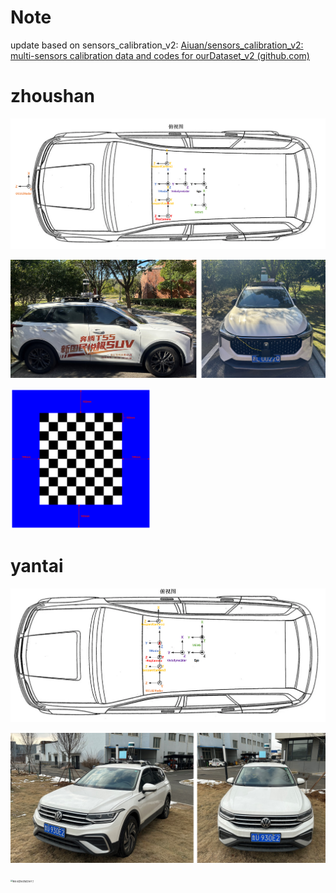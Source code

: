 # Note

update based on sensors_calibration_v2: [Aiuan/sensors_calibration_v2: multi-sensors calibration data and codes for ourDataset_v2 (github.com)](https://github.com/Aiuan/sensors_calibration_v2)

# zhoushan

![image-20230510230844076](assets/image-20230510230844076.png)

![image-20230517192654970](assets/image-20230517192654970.png)

<img src="assets/蓝底标定板实际尺寸.png" alt="蓝底标定板实际尺寸" style="zoom:22%;" />

# yantai

![image-20230510230824025](assets/image-20230510230824025.png)

![image-20230517192707493](assets/image-20230517192707493.png)

<img src="assets/烟台出差标定板实际尺寸.png" alt="烟台出差标定板实际尺寸" style="zoom:22%;" />